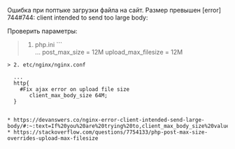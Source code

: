 Ошибка при поптыке загрузки файла на сайт. Размер превышен
[error] 744#744:  client intended to send too large body:

Проверить параметры:
 > 1. php.ini
    ```  
      ...
      post_max_size = 12M
      upload_max_filesize = 12M
  ```
 > 2. etc/nginx/nginx.conf 
 ```
      ...
      http{
        #Fix ajax error on upload file size
	       client_max_body_size 64M;
      }
  ```
  
* https://devanswers.co/nginx-error-client-intended-send-large-body/#:~:text=If%20you%20are%20trying%20to,client_max_body_size%20value%20is%20too%20low.&text=It%20may%20also%20be%20located,%2Fnginx%2Fconf%2Fnginx.
* https://stackoverflow.com/questions/7754133/php-post-max-size-overrides-upload-max-filesize
